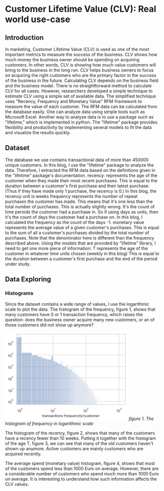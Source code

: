 # Customer Lifetime Value (CLV): Real world use-case

## Introduction

In marketing, Customer Lifetime Value (CLV) is used as one of the most important metrics to measure the success of the business. CLV shows how much money the business owner should be spending on acquiring customers. In other words, CLV is showing how much value customers will bring to the business in the long run.
CLV helps business owners to focus on acquiring the right customers who are the primary factor in the success of the business in the future.
Calculating CLV depends on the business field and the business model. There is no straightforward method to calculate CLV for all cases. However, researchers developed a simple technique to estimate CLV using a simple set of available data. The simplified technique uses "Recency, Frequency and Monetary Value" RFM-framework to measure the value of each customer.
The RFM data can be calculated from the database easily. One can analyze data using simple tools such as Microsoft Excel. Another way to analyze data is to use a package such as "lifetime," which is implemented in python. The "lifetime" package provides flexibility and productivity by implementing several models to fit the data and visualize the results quickly.

## Dataset

The database we use contains transactional data of more than 450000 unique customers. In this blog, I use the "lifetime" package to analyze the data. Therefore, I extracted the RFM data based on the definitions given in the "lifetime" package's documentation.
recency: represents the age of the customer when they made their most recent purchases. This is equal to the duration between a customer's first purchase and their latest purchase. (Thus if they have made only 1 purchase, the recency is 0.) In this blog, the recency unit is weeks
frequency represents the number of repeat purchases the customer has made. This means that it's one less than the total number of purchases. This is actually slightly wrong. It's the count of time periods the customer had a purchase in. So if using days as units, then it's the count of days the customer had a purchase on. In this blog, I calculated the frequency as the count of the days -1.
monetary value represents the average value of a given customer's purchases. This is equal to the sum of all a customer's purchases divided by the total number of purchases. Note that the denominator here is different than the frequency described above.
Using the models that are provided by "lifetime" library, I need to get one more piece of information:
T represents the age of the customer in whatever time units chosen (weekly in this blog) This is equal to the duration between a customer's first purchase and the end of the period under study.

## Data Exploring

### Histograms
Since the dataset contains a wide range of values, I use the logarithmic scale to plot the data. 
The histogram of the frequency, figure 1, shows that many customers have 0 or 1 transaction frequency, 
which raises the question: does the business owner acquire many new customers, or an of those customers did not show up anymore?

<img width="400" alt="figure 1. The histogram of frequency in logarithmic scale" src="./data/figures/clv_figures/fig1_frequency_hist.png">
<em>figure 1. The histogram of frequency in logarithmic scale</em>

The histogram of the recency, figure 2, shows that many of the customers have a recency fewer than 10 weeks. Putting it together with the histogram of the age 
T, figure 3, we can see that many of the old customers haven't shown up anymore. Active customers are mainly customers who are acquired recently.


The average spend (monetary value) histogram, figure 4, shows that most of the customers spend less than 1000 Euro on average. However, there are a considerable number of customers who spend much more than 1000 Euro on average. 
It is interesting to understand how such information affects the CLV values.
